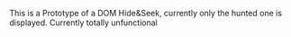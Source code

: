 This is a Prototype of a DOM Hide&Seek, currently only the hunted one is displayed. Currently totally unfunctional
